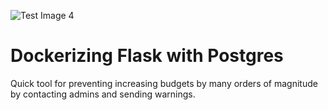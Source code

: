 ![Test Image 4](https://imgur.com/o8yBGIp.png)

# Dockerizing Flask with Postgres

Quick tool for preventing increasing budgets by many orders of magnitude by contacting admins and sending warnings. 
